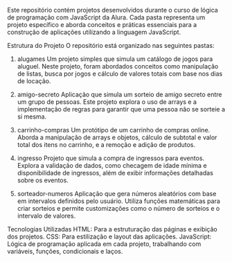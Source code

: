 Este repositório contém projetos desenvolvidos durante o curso de lógica de programação com JavaScript da Alura. Cada pasta representa um projeto específico e aborda conceitos e práticas essenciais para a construção de aplicações utilizando a linguagem JavaScript.

Estrutura do Projeto
O repositório está organizado nas seguintes pastas:

1. alugames
Um projeto simples que simula um catálogo de jogos para aluguel. Neste projeto, foram abordados conceitos como manipulação de listas, busca por jogos e cálculo de valores totais com base nos dias de locação.

2. amigo-secreto
Aplicação que simula um sorteio de amigo secreto entre um grupo de pessoas. Este projeto explora o uso de arrays e a implementação de regras para garantir que uma pessoa não se sorteie a si mesma.

3. carrinho-compras
Um protótipo de um carrinho de compras online. Aborda a manipulação de arrays e objetos, cálculo de subtotal e valor total dos itens no carrinho, e a remoção e adição de produtos.

4. ingresso
Projeto que simula a compra de ingressos para eventos. Explora a validação de dados, como checagem de idade mínima e disponibilidade de ingressos, além de exibir informações detalhadas sobre os eventos.

5. sorteador-numeros
Aplicação que gera números aleatórios com base em intervalos definidos pelo usuário. Utiliza funções matemáticas para criar sorteios e permite customizações como o número de sorteios e o intervalo de valores.

Tecnologias Utilizadas
HTML: Para a estruturação das páginas e exibição dos projetos.
CSS: Para estilização e layout das aplicações.
JavaScript: Lógica de programação aplicada em cada projeto, trabalhando com variáveis, funções, condicionais e laços.
